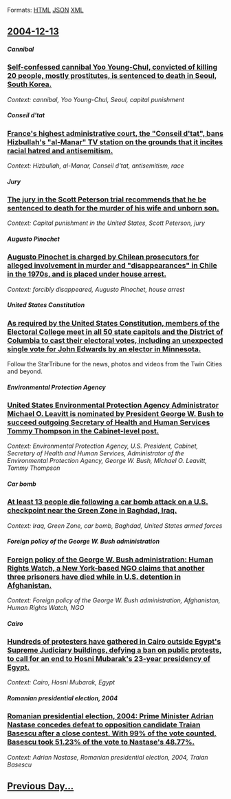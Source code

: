 
Formats: [HTML](2004/12/13/index.html)  [JSON](2004/12/13/index.json)  [XML](2004/12/13/index.xml)  

## [2004-12-13](/news/2004/12/13/index.md)

##### Cannibal
### [ Self-confessed cannibal Yoo Young-Chul, convicted of killing 20 people, mostly prostitutes, is sentenced to death in Seoul, South Korea. ](/news/2004/12/13/self-confessed-cannibal-yoo-young-chul-convicted-of-killing-20-people-mostly-prostitutes-is-sentenced-to-death-in-seoul-south-korea.md)
_Context: cannibal, Yoo Young-Chul, Seoul, capital punishment_

##### Conseil d'tat
### [ France's highest administrative court, the "Conseil d'tat", bans Hizbullah's "al-Manar" TV station on the grounds that it incites racial hatred and antisemitism. ](/news/2004/12/13/france-s-highest-administrative-court-the-conseil-d-etat-bans-hizbullah-s-al-manar-tv-station-on-the-grounds-that-it-incites-racial-h.md)
_Context: Hizbullah, al-Manar, Conseil d'tat, antisemitism, race_

##### Jury
### [ The jury in the Scott Peterson trial recommends that he be sentenced to death for the murder of his wife and unborn son. ](/news/2004/12/13/the-jury-in-the-scott-peterson-trial-recommends-that-he-be-sentenced-to-death-for-the-murder-of-his-wife-and-unborn-son.md)
_Context: Capital punishment in the United States, Scott Peterson, jury_

##### Augusto Pinochet
### [ Augusto Pinochet is charged by Chilean prosecutors for alleged involvement in murder and "disappearances" in Chile in the 1970s, and is placed under house arrest. ](/news/2004/12/13/augusto-pinochet-is-charged-by-chilean-prosecutors-for-alleged-involvement-in-murder-and-disappearances-in-chile-in-the-1970s-and-is-pla.md)
_Context: forcibly disappeared, Augusto Pinochet, house arrest_

##### United States Constitution
### [ As required by the United States Constitution, members of the Electoral College meet in all 50 state capitols and the District of Columbia to cast their electoral votes, including an unexpected single vote for John Edwards by an elector in Minnesota. ](/news/2004/12/13/as-required-by-the-united-states-constitution-members-of-the-electoral-college-meet-in-all-50-state-capitols-and-the-district-of-columbia.md)
Follow the StarTribune for the news, photos and videos from the Twin Cities and beyond.

##### Environmental Protection Agency
### [ United States Environmental Protection Agency Administrator Michael O. Leavitt is nominated by President George W. Bush to succeed outgoing Secretary of Health and Human Services Tommy Thompson in the Cabinet-level post. ](/news/2004/12/13/united-states-environmental-protection-agency-administrator-michael-o-leavitt-is-nominated-by-president-george-w-bush-to-succeed-outgoing.md)
_Context: Environmental Protection Agency, U.S. President, Cabinet, Secretary of Health and Human Services, Administrator of the Environmental Protection Agency, George W. Bush, Michael O. Leavitt, Tommy Thompson_

##### Car bomb
### [ At least 13 people die following a car bomb attack on a U.S. checkpoint near the Green Zone in Baghdad, Iraq. ](/news/2004/12/13/at-least-13-people-die-following-a-car-bomb-attack-on-a-u-s-checkpoint-near-the-green-zone-in-baghdad-iraq.md)
_Context: Iraq, Green Zone, car bomb, Baghdad, United States armed forces_

##### Foreign policy of the George W. Bush administration
### [ Foreign policy of the George W. Bush administration: Human Rights Watch, a New York-based NGO claims that another three prisoners have died while in U.S. detention in Afghanistan. ](/news/2004/12/13/foreign-policy-of-the-george-w-bush-administration-human-rights-watch-a-new-york-based-ngo-claims-that-another-three-prisoners-have-died.md)
_Context: Foreign policy of the George W. Bush administration, Afghanistan, Human Rights Watch, NGO_

##### Cairo
### [ Hundreds of protesters have gathered in Cairo outside Egypt's Supreme Judiciary buildings, defying a ban on public protests, to call for an end to Hosni Mubarak's 23-year presidency of Egypt. ](/news/2004/12/13/hundreds-of-protesters-have-gathered-in-cairo-outside-egypt-s-supreme-judiciary-buildings-defying-a-ban-on-public-protests-to-call-for-an.md)
_Context: Cairo, Hosni Mubarak, Egypt_

##### Romanian presidential election, 2004
### [ Romanian presidential election, 2004: Prime Minister Adrian Nastase concedes defeat to opposition candidate Traian Basescu after a close contest. With 99% of the vote counted, Basescu took 51.23% of the vote to Nastase's 48.77%. ](/news/2004/12/13/romanian-presidential-election-2004-prime-minister-adrian-nastase-concedes-defeat-to-opposition-candidate-traian-basescu-after-a-close-co.md)
_Context: Adrian Nastase, Romanian presidential election, 2004, Traian Basescu_

## [Previous Day...](/news/2004/12/12/index.md)

